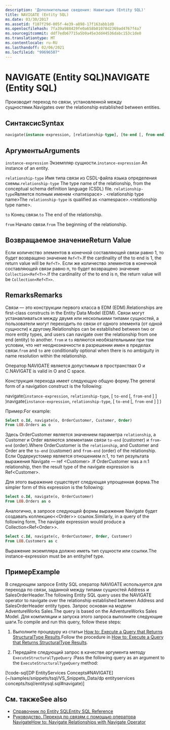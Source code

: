 ```yaml
---
description: 'Дополнительные сведения: Навигация (Entity SQL)'
title: NAVIGATE (Entity SQL)
ms.date: 03/30/2017
ms.assetid: f107f29d-005f-4e39-a898-17f163abb1d0
ms.openlocfilehash: 7fa39a988429fe0a658b01078d2369ad4767f4a7
ms.sourcegitcommit: ddf7edb67715a5b9a45e3dd44536dabc153c1de0
ms.translationtype: MT
ms.contentlocale: ru-RU
ms.lasthandoff: 02/06/2021
ms.locfileid: "99696507"
---
```

# <a name="navigate-entity-sql"></a><span data-ttu-id="32b73-103">NAVIGATE (Entity SQL)</span><span class="sxs-lookup"><span data-stu-id="32b73-103">NAVIGATE (Entity SQL)</span></span>

<span data-ttu-id="32b73-104">Производит переход по связи, установленной между сущностями.</span><span class="sxs-lookup"><span data-stu-id="32b73-104">Navigates over the relationship established between entities.</span></span>

## <a name="syntax"></a><span data-ttu-id="32b73-105">Синтаксис</span><span class="sxs-lookup"><span data-stu-id="32b73-105">Syntax</span></span>

```sql
navigate(instance-expression, [relationship-type], [to-end [, from-end] ])
```

## <a name="arguments"></a><span data-ttu-id="32b73-106">Аргументы</span><span class="sxs-lookup"><span data-stu-id="32b73-106">Arguments</span></span>

<span data-ttu-id="32b73-107">`instance-expression` Экземпляр сущности.</span><span class="sxs-lookup"><span data-stu-id="32b73-107">`instance-expression` An instance of an entity.</span></span>

<span data-ttu-id="32b73-108">`relationship-type` Имя типа связи из CSDL-файла языка определения схемы.</span><span class="sxs-lookup"><span data-stu-id="32b73-108">`relationship-type` The type name of the relationship, from the conceptual schema definition language (CSDL) file.</span></span> <span data-ttu-id="32b73-109">`relationship-type`Является полным именем \<namespace> . \<relationship type name></span><span class="sxs-lookup"><span data-stu-id="32b73-109">The `relationship-type` is qualified as \<namespace>.\<relationship type name>.</span></span>

<span data-ttu-id="32b73-110">`to` Конец связи.</span><span class="sxs-lookup"><span data-stu-id="32b73-110">`to` The end of the relationship.</span></span>

<span data-ttu-id="32b73-111">`from` Начало связи.</span><span class="sxs-lookup"><span data-stu-id="32b73-111">`from` The beginning of the relationship.</span></span>

## <a name="return-value"></a><span data-ttu-id="32b73-112">Возвращаемое значение</span><span class="sxs-lookup"><span data-stu-id="32b73-112">Return Value</span></span>

<span data-ttu-id="32b73-113">Если количество элементов в конечной составляющей связи равно 1, то будет возвращено значение `Ref<T>`.</span><span class="sxs-lookup"><span data-stu-id="32b73-113">If the cardinality of the to end is 1, the return value will be `Ref<T>`.</span></span> <span data-ttu-id="32b73-114">Если же количество элементов в конечной составляющей связи равно n, то будет возвращено значение `Collection<Ref<T>>`.</span><span class="sxs-lookup"><span data-stu-id="32b73-114">If the cardinality of the to end is n, the return value will be `Collection<Ref<T>>`.</span></span>

## <a name="remarks"></a><span data-ttu-id="32b73-115">Remarks</span><span class="sxs-lookup"><span data-stu-id="32b73-115">Remarks</span></span>

<span data-ttu-id="32b73-116">Связи — это конструкции первого класса в EDM (EDM).</span><span class="sxs-lookup"><span data-stu-id="32b73-116">Relationships are first-class constructs in the Entity Data Model (EDM).</span></span> <span data-ttu-id="32b73-117">Связи могут устанавливаться между двумя или несколькими типами сущностей, а пользователи могут переходить по связи от одного элемента (от одной сущности) к другому.</span><span class="sxs-lookup"><span data-stu-id="32b73-117">Relationships can be established between two or more entity types, and users can navigate over the relationship from one end (entity) to another.</span></span> <span data-ttu-id="32b73-118">`from` и `to` являются необязательными при том условии, что нет неоднозначности в разрешении имен в пределах связи.</span><span class="sxs-lookup"><span data-stu-id="32b73-118">`from` and `to` are conditionally optional when there is no ambiguity in name resolution within the relationship.</span></span>

<span data-ttu-id="32b73-119">Оператор NAVIGATE является допустимым в пространствах O и C.</span><span class="sxs-lookup"><span data-stu-id="32b73-119">NAVIGATE is valid in O and C space.</span></span>

<span data-ttu-id="32b73-120">Конструкция перехода имеет следующую общую форму.</span><span class="sxs-lookup"><span data-stu-id="32b73-120">The general form of a navigation construct is the following:</span></span>

<span data-ttu-id="32b73-121">navigate(`instance-expression`, `relationship-type`, [ `to-end` [, `from-end` ] ] )</span><span class="sxs-lookup"><span data-stu-id="32b73-121">navigate(`instance-expression`, `relationship-type`, [ `to-end` [, `from-end` ] ] )</span></span>

<span data-ttu-id="32b73-122">Пример:</span><span class="sxs-lookup"><span data-stu-id="32b73-122">For example:</span></span>

```sql
Select o.Id, navigate(o, OrderCustomer, Customer, Order)
From LOB.Orders as o
```

<span data-ttu-id="32b73-123">Здесь OrderCustomer является значением параметра `relationship`, а Customer и Order являются элементами связи `to-end` (customer) и `from-end` (order).</span><span class="sxs-lookup"><span data-stu-id="32b73-123">Where OrderCustomer is the `relationship`, and Customer and Order are the `to-end` (customer) and `from-end` (order) of the relationship.</span></span> <span data-ttu-id="32b73-124">Если Ордеркустомер является отношением n:1, то тип результата выражения Navigate — ref \<Customer> .</span><span class="sxs-lookup"><span data-stu-id="32b73-124">If OrderCustomer was a n:1 relationship, then the result type of the navigate expression is Ref\<Customer>.</span></span>

<span data-ttu-id="32b73-125">Для этого выражение существует следующая упрощенная форма.</span><span class="sxs-lookup"><span data-stu-id="32b73-125">The simpler form of this expression is the following:</span></span>

```sql
Select o.Id, navigate(o, OrderCustomer)
From LOB.Orders as o
```

<span data-ttu-id="32b73-126">Аналогично, в запросе следующей формы выражение Navigate будет создавать коллекцию<\<Order>> ссылок.</span><span class="sxs-lookup"><span data-stu-id="32b73-126">Similarly, in a query of the following form, The navigate expression would produce a Collection<Ref\<Order>>.</span></span>

```sql
Select c.Id, navigate(c, OrderCustomer, Order, Customer)
From LOB.Customers as c
```

<span data-ttu-id="32b73-127">Выражение экземпляра должно иметь тип сущности или ссылки.</span><span class="sxs-lookup"><span data-stu-id="32b73-127">The instance-expression must be an entity/ref type.</span></span>

## <a name="example"></a><span data-ttu-id="32b73-128">Пример</span><span class="sxs-lookup"><span data-stu-id="32b73-128">Example</span></span>

<span data-ttu-id="32b73-129">В следующем запросе Entity SQL оператор NAVIGATE используется для перехода по связи, заданной между типами сущностей Address и SalesOrderHeader.</span><span class="sxs-lookup"><span data-stu-id="32b73-129">The following Entity SQL query uses the NAVIGATE operator to navigate over the relationship established between Address and SalesOrderHeader entity types.</span></span> <span data-ttu-id="32b73-130">Запрос основан на модели AdventureWorks Sales.</span><span class="sxs-lookup"><span data-stu-id="32b73-130">The query is based on the AdventureWorks Sales Model.</span></span> <span data-ttu-id="32b73-131">Для компиляции и запуска этого запроса выполните следующие шаги.</span><span class="sxs-lookup"><span data-stu-id="32b73-131">To compile and run this query, follow these steps:</span></span>

1. <span data-ttu-id="32b73-132">Выполните процедуру из статьи [How to: Execute a Query that Returns StructuralType Results](../how-to-execute-a-query-that-returns-structuraltype-results.md).</span><span class="sxs-lookup"><span data-stu-id="32b73-132">Follow the procedure in [How to: Execute a Query that Returns StructuralType Results](../how-to-execute-a-query-that-returns-structuraltype-results.md).</span></span>

2. <span data-ttu-id="32b73-133">Передайте следующий запрос в качестве аргумента методу `ExecuteStructuralTypeQuery` :</span><span class="sxs-lookup"><span data-stu-id="32b73-133">Pass the following query as an argument to the `ExecuteStructuralTypeQuery` method:</span></span>

 [!code-sql[DP EntityServices Concepts#NAVIGATE](~/samples/snippets/tsql/VS_Snippets_Data/dp entityservices concepts/tsql/entitysql.sql#navigate)]

## <a name="see-also"></a><span data-ttu-id="32b73-134">См. также</span><span class="sxs-lookup"><span data-stu-id="32b73-134">See also</span></span>

- [<span data-ttu-id="32b73-135">Справочник по Entity SQL</span><span class="sxs-lookup"><span data-stu-id="32b73-135">Entity SQL Reference</span></span>](entity-sql-reference.md)
- [<span data-ttu-id="32b73-136">Руководство. Переход по связям с помощью оператора Navigate</span><span class="sxs-lookup"><span data-stu-id="32b73-136">How to: Navigate Relationships with Navigate Operator</span></span>](navigate-entity-sql.md)

